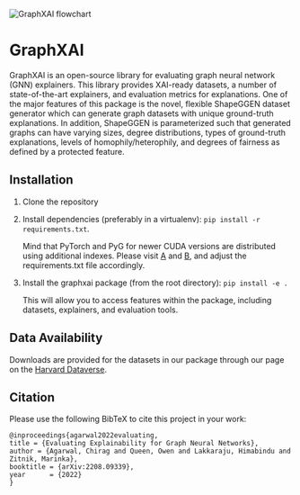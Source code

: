 ![GraphXAI flowchart](https://github.com/mims-harvard/GraphXAI/blob/main/img/graphxai_flowchart_new.png)

# GraphXAI

GraphXAI is an open-source library for evaluating graph neural network (GNN) explainers. This library provides XAI-ready datasets, a number of state-of-the-art explainers, and evaluation metrics for explanations. One of the major features of this package is the novel, flexible ShapeGGEN dataset generator which can generate graph datasets with unique ground-truth explanations. In addition, ShapeGGEN is parameterized such that generated graphs can have varying sizes, degree distributions, types of ground-truth explanations, levels of homophily/heterophily, and degrees of fairness as defined by a protected feature. 

## Installation

1. Clone the repository
2. Install dependencies (preferably in a virtualenv): `pip install -r requirements.txt`.

    Mind that PyTorch and PyG for newer CUDA versions are distributed using additional indexes.
    Please visit [A](https://pytorch.org/get-started/locally/#start-locally) and [B](https://pytorch-geometric.readthedocs.io/en/latest/notes/installation.html), and
    adjust the requirements.txt file accordingly.

3. Install the graphxai package (from the root directory): `pip install -e .`

    This will allow you to access features within the package, including datasets, explainers, and evaluation tools.

## Data Availability

Downloads are provided for the datasets in our package through our page on the [Harvard Dataverse](https://doi.org/10.7910/DVN/KULOS8). 

## Citation
Please use the following BibTeX to cite this project in your work:
```
@inproceedings{agarwal2022evaluating,
title = {Evaluating Explainability for Graph Neural Networks},
author = {Agarwal, Chirag and Queen, Owen and Lakkaraju, Himabindu and Zitnik, Marinka},
booktitle = {arXiv:2208.09339},
year      = {2022}
}
```
